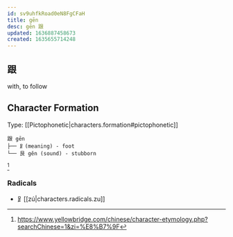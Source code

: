 ```yaml
---
id: sv9uhfkRoad0eN8FgCFaH
title: gēn
desc: gēn 跟
updated: 1636887458673
created: 1635655714248
---
```


## 跟

with, to follow

## Character Formation

Type: [[Pictophonetic|characters.formation#pictophonetic]]

```
跟 gēn 
├── ⻊(meaning) - foot
└── 艮 gěn (sound) - stubborn
```
[^1]

### Radicals
- ⻊[[zú|characters.radicals.zu]]


[^1]:https://www.yellowbridge.com/chinese/character-etymology.php?searchChinese=1&zi=%E8%B7%9F
